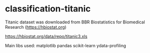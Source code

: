 # classification-titanic

Titanic dataset was downloaded from BBR Biostatistics for Biomedical Research (https://hbiostat.org)

https://hbiostat.org/data/repo/titanic3.xls


Main libs used:
matplotlib
pandas
scikit-learn
ydata-profiling